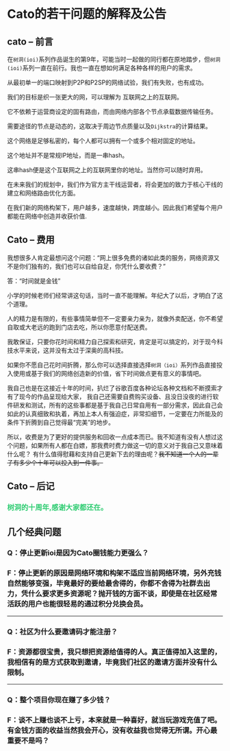 # Cato的若干问题的解释及公告
## cato – 前言
在`树洞(ioi)`系列作品诞生的第9年，可能当时一起做的同行都在原地踏步，但`树洞(ioi)`系列一直在前行。我也一直在想如何满足各种各样的用户的需求。

从最初单一的端口映射到P2P和P2SP的网络试验，我们有失败，也有成功。

我们的目标是织一张更大的网，可以理解为 互联网之上的互联网。

它不依赖于运营商设定的固有路由，而由网络内部各个节点承载数据传输任务。

需要途径的节点是动态的，这取决于周边节点质量以及`Dijkstra`的计算结果。

这个网络是足够私密的，每个人都可以拥有一个或多个相对固定的地址。

这个地址并不是常规IP地址，而是一串hash。

这串hash便是这个互联网之上的互联网里你的地址。当然你可以随时弃用。

在未来我们的规划中，我们作为官方主干线运营者，将会更加的致力于核心干线的建立和网络路由优化方面。

在我们新的网络构架下，用户越多，速度越快，跨度越小。因此我们希望每个用户都能在网络中创造并收获价值.

## Cato – 费用
我想很多人肯定最想问这个问题：“网上很多免费的诸如此类的服务，网络资源又不是你们独有的，我们也可以自给自足，你凭什么要收费？”

答：“时间就是金钱”

小学的时候老师们经常讲这句话，当时一直不能理解。年纪大了以后，才明白了这个道理。

人的精力是有限的，有些事情简单但不一定要亲力亲为，就像外卖配送，你不希望自取或大老远的跑到门店去吃，所以你愿意付配送费。

我敢保证，只要你花时间和精力自己探索和研究，肯定是可以搞定的，对于现今科技水平来说，这并没有太过于深奥的高科技。

如果你不愿自己花时间折腾，那么你可以选择直接选择`树洞（ioi）`系列作品直接投入使用或基于我们的网络创造新的价值，省下时间做点更有意义的事情吧。

我自己也是在这接近十年的时间，扒烂了谷歌百度各种论坛各种文档和不断摸索才有了现今的作品呈现给大家， 我自己还需要自费购买设备、且没日没夜的进行软件研发和测试，所有的这些事都是基于我自己日常自用有一部分需求，因此自己会如此的认真细致和执着，再加上本人有强迫症，非常扣细节，一定要在力所能及的条件下折腾到自己觉得最“完美”的地步。

所以，收费是为了更好的提供服务和回收一点成本而已。我不知道有没有人想过这个问题，如果所有人都在白嫖，那我费时费力做这一切的意义对于我自己又意味着什么呢？ 有什么值得慰藉和支持自己更新下去的理由呢？~~我不知道一个人的一辈子有多少个十年可以投入到一件事。~~
## Cato – 后记
### <font color=#2ECC71>树洞的十周年,感谢大家都还在。</font>
## 几个经典问题
### Q：停止更新ioi是因为Cato圈钱能力更强么？
### F：停止更新的原因是网络环境和构架不适应当前网络环境，另外充钱自然能够变强，毕竟最好的要给最舍得的，你都不舍得为社群去出力，凭什么要求更多资源呢？抛开钱的方面不谈，即使是在社区经常活跃的用户也能很轻易的通过积分兑换会员。
---
### Q：社区为什么要邀请码才能注册？
### F：资源都很宝贵，我只想把资源给值得的人。真正值得加入这里的，我相信有的是方式获取到邀请，毕竟我们社区的邀请方面并没有什么限制。
---
### Q：整个项目你现在赚了多少钱？
### F：谈不上赚也谈不上亏，本来就是一种喜好，就当玩游戏充值了吧。有金钱方面的收益当然我会开心，没有收益我也觉得无所谓。开心最重要不是吗？